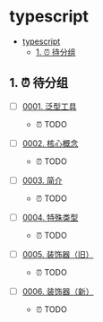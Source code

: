 # typescript

<!-- region:toc -->
- [typescript](#typescript)
  - [1. ⏰ 待分组](#1--待分组)
<!-- endregion:toc -->

## 1. ⏰ 待分组

- [ ] [0001. 泛型工具](https://github.com/Tdahuyou/typescript/tree/main/0001.%20%E6%B3%9B%E5%9E%8B%E5%B7%A5%E5%85%B7/README.md) <!-- [locale](./0001.%20%E6%B3%9B%E5%9E%8B%E5%B7%A5%E5%85%B7/README.md) -->  
  - ⏰ TODO
  

- [ ] [0002. 核心概念](https://github.com/Tdahuyou/typescript/tree/main/0002.%20%E6%A0%B8%E5%BF%83%E6%A6%82%E5%BF%B5/README.md) <!-- [locale](./0002.%20%E6%A0%B8%E5%BF%83%E6%A6%82%E5%BF%B5/README.md) -->  
  - ⏰ TODO
  

- [ ] [0003. 简介](https://github.com/Tdahuyou/typescript/tree/main/0003.%20%E7%AE%80%E4%BB%8B/README.md) <!-- [locale](./0003.%20%E7%AE%80%E4%BB%8B/README.md) -->  
  - ⏰ TODO
  

- [ ] [0004. 特殊类型](https://github.com/Tdahuyou/typescript/tree/main/0004.%20%E7%89%B9%E6%AE%8A%E7%B1%BB%E5%9E%8B/README.md) <!-- [locale](./0004.%20%E7%89%B9%E6%AE%8A%E7%B1%BB%E5%9E%8B/README.md) -->  
  - ⏰ TODO
  

- [ ] [0005. 装饰器（旧）](https://github.com/Tdahuyou/typescript/tree/main/0005.%20%E8%A3%85%E9%A5%B0%E5%99%A8%EF%BC%88%E6%97%A7%EF%BC%89/README.md) <!-- [locale](./0005.%20%E8%A3%85%E9%A5%B0%E5%99%A8%EF%BC%88%E6%97%A7%EF%BC%89/README.md) -->  
  - ⏰ TODO
  

- [ ] [0006. 装饰器（新）](https://github.com/Tdahuyou/typescript/tree/main/0006.%20%E8%A3%85%E9%A5%B0%E5%99%A8%EF%BC%88%E6%96%B0%EF%BC%89/README.md) <!-- [locale](./0006.%20%E8%A3%85%E9%A5%B0%E5%99%A8%EF%BC%88%E6%96%B0%EF%BC%89/README.md) -->  
  - ⏰ TODO
  
